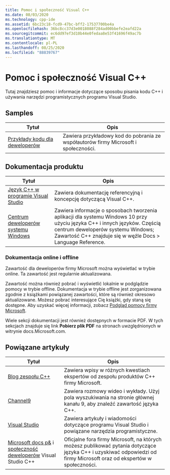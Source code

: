 ```yaml
---
title: Pomoc i społeczność Visual C++
ms.date: 08/03/2020
ms.technology: cpp-ide
ms.assetid: 6bc23c18-fcd9-47bc-bff2-17537700be4a
ms.openlocfilehash: 36bc8cc37d3e0018088f284ad00bbefe2eafd22a
ms.sourcegitcommit: ec6dd97ef3d10b44e0fedaa8e53f41696f49ac7b
ms.translationtype: MT
ms.contentlocale: pl-PL
ms.lasthandoff: 08/25/2020
ms.locfileid: "88839767"
---
```

# <a name="visual-c-help-and-community"></a>Pomoc i społeczność Visual C++

Tutaj znajdziesz pomoc i informacje dotyczące sposobu pisania kodu C++ i używania narzędzi programistycznych programu Visual Studio.

## <a name="samples"></a>Samples

|Tytuł|Opis|
|-----------|-----------------|
|[Przykłady kodu dla deweloperów](/samples)|Zawiera przykładowy kod do pobrania ze współautorów firmy Microsoft i społeczności.|

## <a name="product-documentation"></a>Dokumentacja produktu

|Tytuł|Opis|
|-----------|-----------------|
|[Język C++ w programie Visual Studio](visual-cpp-in-visual-studio.md)|Zawiera dokumentację referencyjną i koncepcję dotyczącą Visual C++.|
|[Centrum deweloperów systemu Windows](https://developer.microsoft.com/windows/)|Zawiera informacje o sposobach tworzenia aplikacji dla systemu Windows 10 przy użyciu języka C++ i innych języków. Częścią centrum deweloperów systemu Windows; Zawartość C++ znajduje się w węźle Docs > Language Reference.|

### <a name="online-and-offline-documentation"></a>Dokumentacja online i offline

Zawartość dla deweloperów firmy Microsoft można wyświetlać w trybie online. Ta zawartość jest regularnie aktualizowana.

Zawartość można również pobrać i wyświetlić lokalnie w podglądzie pomocy w trybie offline. Dokumentacja w trybie offline jest zorganizowana zgodnie z książkami powiązanej zawartości, które są również okresowo aktualizowane. Możesz pobrać interesujące Cię książki, gdy staną się dostępne. Aby uzyskać więcej informacji, zobacz [Podgląd pomocy firmy Microsoft](/visualstudio/ide/microsoft-help-viewer).

Wiele sekcji dokumentacji jest również dostępnych w formacie PDF. W tych sekcjach znajduje się link **Pobierz plik PDF** na stronach uwzględnionych w witrynie docs.Microsoft.com.

## <a name="related-articles"></a>Powiązane artykuły

|Tytuł|Opis|
|-----------|-----------------|
|[Blog zespołu C++](https://devblogs.microsoft.com/cppblog/)|Zawiera wpisy w różnych kwestiach ekspertów od zespołu produktów C++ firmy Microsoft.|
|[Channel9](https://channel9.msdn.com/)|Zawiera rozmowy wideo i wykłady. Użyj pola wyszukiwania na stronie głównej kanału 9, aby znaleźć zawartość języka C++.|
|[Visual Studio](https://visualstudio.microsoft.com/)|Zawiera artykuły i wiadomości dotyczące programu Visual Studio i powiązane narzędzia programistyczne.|
|[Microsoft docs p&](/answers/topics/c%2B%2B.html) i [społeczność deweloperów](https://developercommunity.visualstudio.com/spaces/62/index.html) Visual Studio C++|Oficjalne fora firmy Microsoft, na których możesz publikować pytania dotyczące języka C++ i uzyskiwać odpowiedzi od firmy Microsoft oraz od ekspertów w społeczności.|
